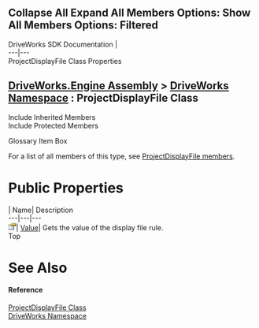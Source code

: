 Collapse All Expand All Members Options: Show All  Members Options: Filtered   
---  
DriveWorks SDK Documentation  |   
---|---  
ProjectDisplayFile Class Properties   
  
[DriveWorks.Engine Assembly](topic2156.md) > [DriveWorks Namespace](topic2159.md) : ProjectDisplayFile Class  
---  
  
Include Inherited Members    
Include Protected Members    


Glossary Item Box

For a list of all members of this type, see [ProjectDisplayFile members](topic4347.md).

# Public Properties

| Name| Description  
---|---|---  
![Public Property](dotnetimages/publicProperty.gif)| [Value](topic4354.md)| Gets the value of the display file rule.   
Top

# See Also

#### Reference

[ProjectDisplayFile Class](topic4346.md)   
[DriveWorks Namespace](topic2159.md)


